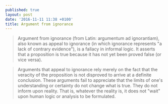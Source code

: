 ```yaml
---
published: true
layout: post
date: '2016-11-11 11:38 +0100'
title: Argument from ignorance
---
```

> Argument from ignorance (from Latin: argumentum ad ignorantiam), also known as appeal to ignorance (in which ignorance represents "a lack of contrary evidence"), is a fallacy in informal logic. It asserts that a proposition is true because it has not yet been proved false (or vice versa). 

> Arguments that appeal to ignorance rely merely on the fact that the veracity of the proposition is not disproved to arrive at a definite conclusion. These arguments fail to appreciate that the limits of one's understanding or certainty do not change what is true. They do not inform upon reality. That is, whatever the reality is, it does not "wait" upon human logic or analysis to be formulated.
